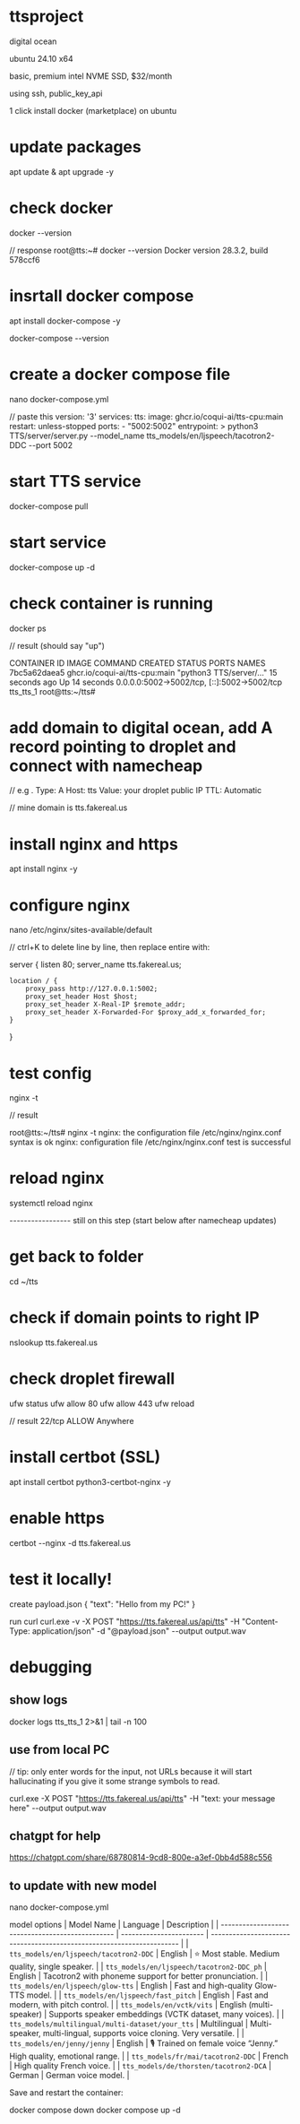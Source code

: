 # ttsproject

digital ocean

ubuntu 24.10 x64

basic, premium intel NVME SSD, $32/month

using ssh, public_key_api

1 click install docker (marketplace) on ubuntu




# update packages
apt update & apt upgrade -y

# check docker

docker --version

// response
root@tts:~# docker --version
Docker version 28.3.2, build 578ccf6

# insrtall docker compose

apt install docker-compose -y

docker-compose --version


# create a docker compose file
nano docker-compose.yml

// paste this
version: '3'
services:
  tts:
    image: ghcr.io/coqui-ai/tts-cpu:main
    restart: unless-stopped
    ports:
      - "5002:5002"
    entrypoint: >
      python3 TTS/server/server.py
      --model_name tts_models/en/ljspeech/tacotron2-DDC
      --port 5002

# start TTS service

docker-compose pull


# start service
docker-compose up -d

# check container is running

docker ps

// result (should say "up")

CONTAINER ID   IMAGE                           COMMAND                  CREATED          STATUS          PORTS                                         NAMES
7bc5a62daea5   ghcr.io/coqui-ai/tts-cpu:main   "python3 TTS/server/…"   15 seconds ago   Up 14 seconds   0.0.0.0:5002->5002/tcp, [::]:5002->5002/tcp   tts_tts_1
root@tts:~/tts#


# add domain to digital ocean, add A record pointing to droplet and connect with namecheap

// e.g .
Type: A
Host: tts
Value: your droplet public IP
TTL: Automatic

// mine domain is tts.fakereal.us


# install nginx and https
apt install nginx -y

# configure nginx
nano /etc/nginx/sites-available/default

// ctrl+K to delete line by line, then replace entire with:

server {
    listen 80;
    server_name tts.fakereal.us;

    location / {
        proxy_pass http://127.0.0.1:5002;
        proxy_set_header Host $host;
        proxy_set_header X-Real-IP $remote_addr;
        proxy_set_header X-Forwarded-For $proxy_add_x_forwarded_for;
    }
}


# test config

nginx -t

// result

root@tts:~/tts# nginx -t
nginx: the configuration file /etc/nginx/nginx.conf syntax is ok
nginx: configuration file /etc/nginx/nginx.conf test is successful


# reload nginx

systemctl reload nginx



----------------- still on this step (start below after namecheap updates)

# get back to folder 
cd ~/tts

# check if domain points to right IP
nslookup tts.fakereal.us

# check droplet firewall
ufw status
ufw allow 80
ufw allow 443
ufw reload

// result 
22/tcp                     ALLOW       Anywhere


# install certbot (SSL) 

apt install certbot python3-certbot-nginx -y

# enable https

certbot --nginx -d tts.fakereal.us



# test it locally!

create payload.json
{
  "text": "Hello from my PC!"
}

run curl
curl.exe -v -X POST "https://tts.fakereal.us/api/tts" -H "Content-Type: application/json" -d "@payload.json" --output output.wav



# debugging
## show logs
docker logs tts_tts_1 2>&1 | tail -n 100

## use from local PC 
// tip: only enter words for the input, not URLs because it will start hallucinating if you give it some strange symbols to read. 

curl.exe -X POST "https://tts.fakereal.us/api/tts" -H "text: your message here" --output output.wav



## chatgpt for help
https://chatgpt.com/share/68780814-9cd8-800e-a3ef-0bb4d588c556


## to update with new model
nano docker-compose.yml

model options
| Model Name                                       | Language                | Description                                                           |
| ------------------------------------------------ | ----------------------- | --------------------------------------------------------------------- |
| `tts_models/en/ljspeech/tacotron2-DDC`           | English                 | ⭐ Most stable. Medium quality, single speaker.                        |
| `tts_models/en/ljspeech/tacotron2-DDC_ph`        | English                 | Tacotron2 with phoneme support for better pronunciation.              |
| `tts_models/en/ljspeech/glow-tts`                | English                 | Fast and high-quality Glow-TTS model.                                 |
| `tts_models/en/ljspeech/fast_pitch`              | English                 | Fast and modern, with pitch control.                                  |
| `tts_models/en/vctk/vits`                        | English (multi-speaker) | Supports speaker embeddings (VCTK dataset, many voices).              |
| `tts_models/multilingual/multi-dataset/your_tts` | Multilingual            | Multi-speaker, multi-lingual, supports voice cloning. Very versatile. |
| `tts_models/en/jenny/jenny`                      | English                 | 🎙️ Trained on female voice “Jenny.” High quality, emotional range.   |
| `tts_models/fr/mai/tacotron2-DDC`                | French                  | High quality French voice.                                            |
| `tts_models/de/thorsten/tacotron2-DCA`           | German                  | German voice model.                                                   |


Save and restart the container:

docker compose down
docker compose up -d

